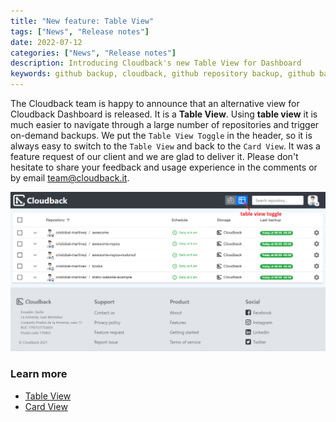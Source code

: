 ```yaml
---
title: "New feature: Table View"
tags: ["News", "Release notes"]
date: 2022-07-12
categories: ["News", "Release notes"]
description: Introducing Cloudback's new Table View for Dashboard
keywords: github backup, cloudback, github repository backup, github backup as a service, github backup service, github backup solution, github backup tool, github backup tools, github backup software, table view, table view toggle, table view toggle button, table view toggle buttons, table view toggle button, table view toggle buttons
---
```


The Cloudback team is happy to announce that an alternative view for Cloudback Dashboard is released. It is a **Table View**. Using **table view** it is much easier to navigate through a large number of repositories and trigger on-demand backups. We put the `Table View Toggle` in the header, so it is always easy to switch to the `Table View` and back to the `Card View`. It was a feature request of our client and we are glad to deliver it. Please don't hesitate to share your feedback and usage experience in the comments or by email team@cloudback.it.

<img src="/static/features/table-view-1.png" alt="GitHub repository backup table view"/>

### Learn more
 - [Table View](/features/table-view/)
 - [Card View](/features/card-view/)
